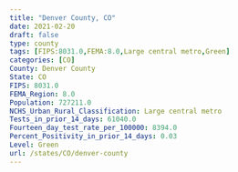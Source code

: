 ```yaml
---
title: "Denver County, CO"
date: 2021-02-20
draft: false
type: county
tags: [FIPS:8031.0,FEMA:8.0,Large central metro,Green]
categories: [CO]
County: Denver County
State: CO
FIPS: 8031.0
FEMA_Region: 8.0
Population: 727211.0
NCHS_Urban_Rural_Classification: Large central metro
Tests_in_prior_14_days: 61040.0
Fourteen_day_test_rate_per_100000: 8394.0
Percent_Positivity_in_prior_14_days: 0.03
Level: Green
url: /states/CO/denver-county
---
```



